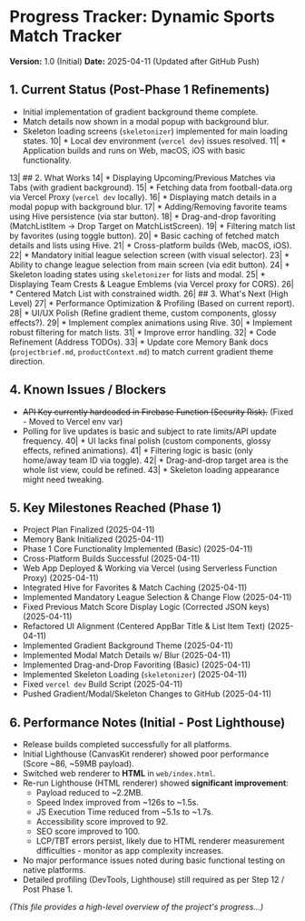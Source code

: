 # Progress Tracker: Dynamic Sports Match Tracker

**Version:** 1.0 (Initial)
**Date:** 2025-04-11 (Updated after GitHub Push)

## 1. Current Status (Post-Phase 1 Refinements)
*   Initial implementation of gradient background theme complete.
*   Match details now shown in a modal popup with background blur.
*   Skeleton loading screens (`skeletonizer`) implemented for main loading states.
10| *   Local dev environment (`vercel dev`) issues resolved.
11| *   Application builds and runs on Web, macOS, iOS with basic functionality.

13| ## 2. What Works
14| *   Displaying Upcoming/Previous Matches via Tabs (with gradient background).
15| *   Fetching data from football-data.org via Vercel Proxy (`vercel dev` locally).
16| *   Displaying match details in a modal popup with background blur.
17| *   Adding/Removing favorite teams using Hive persistence (via star button).
18| *   Drag-and-drop favoriting (MatchListItem -> Drop Target on MatchListScreen).
19| *   Filtering match list by favorites (using toggle button).
20| *   Basic caching of fetched match details and lists using Hive.
21| *   Cross-platform builds (Web, macOS, iOS).
22| *   Mandatory initial league selection screen (with visual selector).
23| *   Ability to change league selection from main screen (via edit button).
24| *   Skeleton loading states using `skeletonizer` for lists and modal.
25| *   Displaying Team Crests & League Emblems (via Vercel proxy for CORS).
26| *   Centered Match List with constrained width.
26| ## 3. What's Next (High Level)
27| *   Performance Optimization & Profiling (Based on current report).
28| *   UI/UX Polish (Refine gradient theme, custom components, glossy effects?).
29| *   Implement complex animations using Rive.
30| *   Implement robust filtering for match lists.
31| *   Improve error handling.
32| *   Code Refinement (Address TODOs).
33| *   Update core Memory Bank docs (`projectbrief.md`, `productContext.md`) to match current gradient theme direction.
## 4. Known Issues / Blockers
*   ~~API Key currently hardcoded in Firebase Function (Security Risk).~~ (Fixed - Moved to Vercel env var)
*   Polling for live updates is basic and subject to rate limits/API update frequency.
40| *   UI lacks final polish (custom components, glossy effects, refined animations).
41| *   Filtering logic is basic (only home/away team ID via toggle).
42| *   Drag-and-drop target area is the whole list view, could be refined.
43| *   Skeleton loading appearance might need tweaking.

## 5. Key Milestones Reached (Phase 1)
*   Project Plan Finalized (2025-04-11)
*   Memory Bank Initialized (2025-04-11)
*   Phase 1 Core Functionality Implemented (Basic) (2025-04-11)
*   Cross-Platform Builds Successful (2025-04-11)
*   Web App Deployed & Working via Vercel (using Serverless Function Proxy) (2025-04-11)
*   Integrated Hive for Favorites & Match Caching (2025-04-11)
*   Implemented Mandatory League Selection & Change Flow (2025-04-11)
*   Fixed Previous Match Score Display Logic (Corrected JSON keys) (2025-04-11)
*   Refactored UI Alignment (Centered AppBar Title & List Item Text) (2025-04-11)
*   Implemented Gradient Background Theme (2025-04-11)
*   Implemented Modal Match Details w/ Blur (2025-04-11)
*   Implemented Drag-and-Drop Favoriting (Basic) (2025-04-11)
*   Implemented Skeleton Loading (`skeletonizer`) (2025-04-11)
*   Fixed `vercel dev` Build Script (2025-04-11)
*   Pushed Gradient/Modal/Skeleton Changes to GitHub (2025-04-11)

## 6. Performance Notes (Initial - Post Lighthouse)
*   Release builds completed successfully for all platforms.
*   Initial Lighthouse (CanvasKit renderer) showed poor performance (Score ~86, ~59MB payload).
*   Switched web renderer to **HTML** in `web/index.html`.
*   Re-run Lighthouse (HTML renderer) showed **significant improvement**:
    *   Payload reduced to ~2.2MB.
    *   Speed Index improved from ~126s to ~1.5s.
    *   JS Execution Time reduced from ~5.1s to ~1.7s.
    *   Accessibility score improved to 92.
    *   SEO score improved to 100.
    *   LCP/TBT errors persist, likely due to HTML renderer measurement difficulties - monitor as app complexity increases.
*   No major performance issues noted during basic functional testing on native platforms.
*   Detailed profiling (DevTools, Lighthouse) still required as per Step 12 / Post Phase 1.

*(This file provides a high-level overview of the project's progress...)*